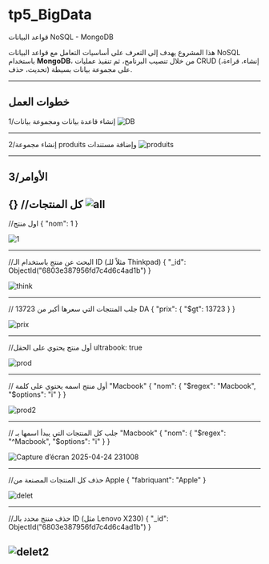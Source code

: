 # tp5_BigData
قواعد البيانات NoSQL - MongoDB

هذا المشروع يهدف إلى التعرف على أساسيات التعامل مع قواعد البيانات NoSQL باستخدام **MongoDB**، من خلال تنصيب البرنامج، ثم تنفيذ عمليات CRUD (إنشاء، قراءة، تحديث، حذف) على مجموعة بيانات بسيطة.

---------
## خطوات العمل 
1/إنشاء قاعدة بيانات ومجموعة بيانات
![DB](https://github.com/user-attachments/assets/9aa717d6-cb8f-4747-8957-e13c53f5f716)

---------

2/إنشاء مجموعة produits وإضافة مستندات
![produits](https://github.com/user-attachments/assets/5bd89e0f-a008-4c28-9390-1e2889bf4f1a)

----------

3/الأوامر 
---------
{} //كل المنتجات 
![all](https://github.com/user-attachments/assets/eae38f12-9ee6-41d7-87f8-ca0f29f95a4d)
---------
//اول منتج { "nom": 1 }

![1](https://github.com/user-attachments/assets/f23dee17-05c6-4dc3-a240-55b52b05208f)

---------
//البحث عن منتج باستخدام الـ ID (مثلاً للـ Thinkpad) { "_id": ObjectId("6803e387956fd7c4d6c4ad1b") }

![think](https://github.com/user-attachments/assets/b2c48ef1-cf9d-451e-9c56-c690b6e66e8c)

----------
// جلب المنتجات التي سعرها أكبر من 13723 DA  { "prix": { "$gt": 13723 } }

![prix](https://github.com/user-attachments/assets/bcf3636e-f73a-453f-a847-923768c90e1e)

----------
//أول منتج يحتوي على الحقل ultrabook: true 

![prod](https://github.com/user-attachments/assets/fe520c68-c070-4367-b854-8ce41e748c54)

---------
// أول منتج اسمه يحتوي على كلمة "Macbook"   { "nom": { "$regex": "Macbook", "$options": "i" } }

![prod2](https://github.com/user-attachments/assets/1e7206c0-80c0-4c6a-a669-06b74e170c47)

--------
// جلب كل المنتجات التي يبدأ اسمها بـ "Macbook" { "nom": { "$regex": "^Macbook", "$options": "i" } }

![Capture d’écran 2025-04-24 231008](https://github.com/user-attachments/assets/5dfccd45-fe51-474d-9207-6546c15bfae4)

---------
//حذف كل المنتجات المصنعة من Apple { "fabriquant": "Apple" }

![delet](https://github.com/user-attachments/assets/e5856295-32e2-4198-822b-8affecbf6a02)

---------
//حذف منتج محدد بالـ ID (مثل Lenovo X230) { "_id": ObjectId("6803e387956fd7c4d6c4ad1b") }

![delet2](https://github.com/user-attachments/assets/702e5be3-d9cd-4564-acef-8c7d47184e9e)
---












